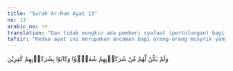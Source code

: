 ```yaml
---
title: "Surah Ar-Rum Ayat 13"
no: 13
arabic_no: ١٣
translation: "Dan tidak mungkin ada pemberi syafaat (pertolongan) bagi mereka dari berhala-berhala mereka, sedangkan mereka mengingkari berhala-berhala mereka itu. "
tafsir: "Kedua ayat ini merupakan ancaman bagi orang-orang musyrik yang mengingkari hari kebangkitan. Mereka tidak mau menerima kebenaran tentang adanya hari kebangkitan seperti tersebut di atas. Dengan demikian, mereka disebut orang-orang berdosa. Walaupun merasa tenteram dengan kehidupan dunia, namun mereka pasti akan mendapatkan balasan di akhirat kelak. Di kala itu, mereka tidak akan mendapatkan alasan apa pun untuk membela nasib sehingga mereka terdiam dan putus asa.\n\nOrang berdosa itu tidak akan mendapat syafaat yang akan melindungi dan menyelamatkan mereka dari azab Allah. Segala sesuatu yang mereka sembah selain Allah telah menyesatkan mereka, sebelum mereka benar-benar yakin bahwa penyembahan kepada berhala-berhala itu akan mendekatkan diri mereka kepada Allah, seperti diterangkan dalam firman-Nya:\n\nDan mereka menyembah selain Allah, sesuatu yang tidak dapat mendatangkan bencana kepada mereka dan tidak (pula) memberi manfaat, dan mereka berkata, \"Mereka itu adalah pemberi syafaat kami di hadapan Allah.\" Katakanlah, \"Apakah kamu akan memberitahu kepada Allah sesuatu yang tidak diketahui-Nya apa yang di langit dan tidak (pula) yang di bumi?\" Mahasuci Allah dan Mahatinggi dari apa yang mereka persekutukan itu. (Yunus/10: 18)\n\nOrang-orang musyrik itu di akhirat mengingkari berhala-berhala yang mereka sembah di dunia, padahal dengan berhala-berhala itulah mereka mempersekutukan Tuhan semesta alam di dunia."
---
```

وَلَمْ يَكُنْ لَّهُمْ مِّنْ شُرَكَاۤىِٕهِمْ شُفَعٰۤؤُا وَكَانُوْا بِشُرَكَاۤىِٕهِمْ كٰفِرِيْنَ